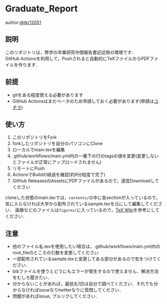 # Graduate_Report

author:[@tkr12051](https://twitter.com/tkr12051)

## 説明
このリポジトリは，弊学の卒業研究中間報告書記述用の環境です．       
GitHub Actionsを利用して，Pushされると自動的にTeXファイルからPDFファイルを作ります．

## 前提
- gitをある程度使える必要があります
- GitHub Actionsはまだベータのため申請しておく必要があります(申請は[コチラ](https://github.com/features/actions))

## 使い方
1. このリポジトリをFork
2. forkしたリポジトリを自分のパソコンにClone
3. ローカルでmain.texを編集
4. .github/workflows/main.yml内の一番下の行のtagsの値を変更(変更しないとファイルが正常にアップロードされません)
5. リモートにPush
4. ActionsでBuildの経過を確認(約9分程度で完了)
5. GitHub ReleasesのAssetsにPDFファイルがあるので，適宜Downloadしてください

cloneした状態のmain.texでは，`contents/`の中に各sectionが入っているので，気に入らなければ大学から配布されているsample.texを元にして編集してください．
画像などのファイルは`figures/`に入っているので，[TeX Wiki](https://texwiki.texjp.org/?LaTeX%E5%85%A5%E9%96%80%2F%E5%9B%B3%E8%A1%A8)を参考にしてください．

## 注意
- 他のファイル名.texを使用したい場合は，.github/workflows/main.yml内のroot_fileのところの引数を変更してください
- 一部配布されているsample.texと変更してある部分があるので気をつけてください．
- bibファイルを使うとどうにもエラーが発生するので使えません．解決方法をむしろ聞きたい．
- 分からないことがあれば，最低丸1日は自分で調べてください．それでも分からなければissueなりtwitterなりに質問してください．
- 問題があればissue, プルリクしてください．